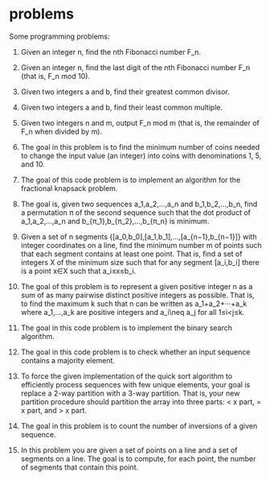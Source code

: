 # problems
Some programming problems:

001. Given an integer n, find the nth Fibonacci number F_n.

002. Given an integer n, find the last digit of the nth Fibonacci number F_n (that is, F_n mod 10).

003. Given two integers a and b, find their greatest common divisor.

004. Given two integers a and b, find their least common multiple.

005. Given two integers n and m, output F_n mod m (that is, the remainder of F_n when divided by m).

006. The goal in this problem is to find the minimum number of coins needed to change the input value (an integer) into coins with denominations 1, 5, and 10.

007. The goal of this code problem is to implement an algorithm for the fractional knapsack problem.

008. The goal is, given two sequences a_1,a_2,...,a_n and b_1,b_2,...,b_n, find a permutation π of the second sequence such that the dot product of a_1,a_2,...,a_n and b_{π_1},b_{π_2},...,b_{π_n} is minimum.

009. Given a set of n segments {[a_0,b_0],[a_1,b_1],...,[a_{n−1},b_{n−1}]} with integer coordinates on a line, find the minimum number m of points such that each segment contains at least one point. That is, find a set of integers X of the minimum size such that for any segment [a_i,b_i] there is a point x∈X such that a_i≤x≤b_i.

010. The goal of this problem is to represent a given positive integer n as a sum of as many pairwise distinct positive integers as possible. That is, to find the maximum k such that n can be written as a_1+a_2+···+a_k where a_1,...,a_k are positive integers and a_i\neq a_j for all 1≤i<j≤k.

011. The goal in this code problem is to implement the binary search algorithm.

012. The goal in this code problem is to check whether an input sequence contains a majority element.

013. To force the given implementation of the quick sort algorithm to efficiently process sequences with few unique elements, your goal is replace a 2-way partition with a 3-way partition. That is, your new partition procedure should partition the array into three parts: < x part, = x part, and > x part.

014. The goal in this problem is to count the number of inversions of a given sequence.

015. In this problem you are given a set of points on a line and a set of segments on a line. The goal is to compute, for each point, the number of segments that contain this point.
